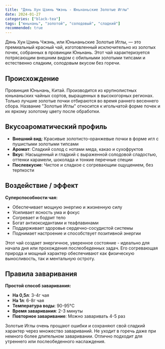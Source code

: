 ```yaml
---
title: "Дянь Хун Цзинь Чжэнь - Юньнаньские Золотые Иглы"
date: 2024-01-27
categories: ["black-tea"]
tags: ["юньнань", "золотой", "солодовый", "сладкий"]
recommended: true
---
```


Дянь Хун Цзинь Чжэнь, или Юньнаньские Золотые Иглы, — это премиальный красный чай, изготовленный исключительно из золотых почек, собранных в провинции Юньнань. Этот чай характеризуется потрясающим внешним видом с обильными золотыми типсами и естественно сладким, солодовым вкусом без горечи.

## Происхождение

Провинция Юньнань, Китай. Производится из крупнолистных юньнаньских чайных сортов, выращенных в высокогорных регионах. Только лучшие золотые почки отбираются во время раннего весеннего сбора. Название "Золотые Иглы" относится к игольчатой форме почек и их яркому золотому цвету после обработки.

## Вкусоароматический профиль

- **Внешний вид**: Красивые золотисто-оранжевые почки в форме игл с пушистыми золотыми типсами
- **Аромат**: Сладкий солод с нотами меда, какао и сухофруктов
- **Вкус**: Насыщенный и гладкий с выраженной солодовой сладостью, оттенки карамели, шоколада и тонкие перечные специи
- **Послевкусие**: Чистое и сладкое с согревающим ощущением, без терпкости

## Воздействие / эффект

**Суперспособности чая:**
- Обеспечивает мощную энергию и жизненную силу
- Усиливает ясность ума и фокус
- Согревает и бодрит тело
- Богат антиоксидантами и теафлавинами
- Поддерживает здоровье сердечно-сосудистой системы
- Поднимает настроение и способствует позитивной энергии

Этот чай создает энергичное, уверенное состояние - идеально для начала дня или прохождения послеобеденных задач. Его согревающая природа и мощный характер обеспечивают как физическую выносливость, так и ментальную остроту.

## Правила заваривания

**Простой способ заваривания:**
- **На 0,5л**: 3-4г чая
- **На 1л**: 6-8г чая
- **Температура воды**: 90-95°C
- **Время заваривания**: 2-3 минуты
- **Повторное заваривание**: Можно заваривать 4-5 раз

Золотые Иглы очень прощают ошибки и сохраняют свой сладкий характер через множество завариваний. Не уходит в горечь даже при немного более длительном заваривании. Отлично подходит для утреннего или послеобеденного наслаждения.

